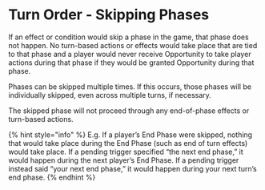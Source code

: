 # Turn Order - Skipping Phases

If an effect or condition would skip a phase in the game, that phase does not happen. No turn-based actions or effects would take place that are tied to that phase and a player would never receive Opportunity to take player actions during that phase if they would be granted Opportunity during that phase.

Phases can be skipped multiple times. If this occurs, those phases will be individually skipped, even across multiple turns, if necessary.

The skipped phase will not proceed through any end-of-phase effects or turn-based actions.

{% hint style="info" %}
E.g. If a player’s End Phase were skipped, nothing that would take place during the End Phase (such as end of turn effects) would take place. If a pending trigger specified “the next end phase,” it would happen during the next player’s End Phase. If a pending trigger instead said “your next end phase,” it would happen during your next turn’s end phase.
{% endhint %}
